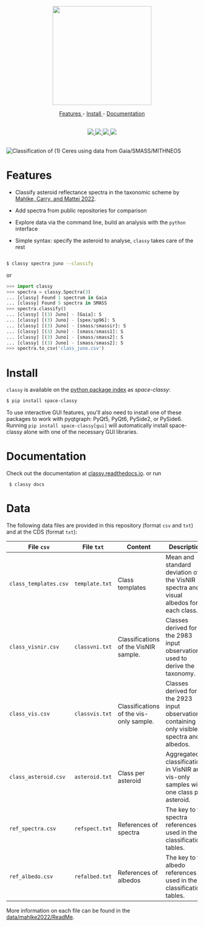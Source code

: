 <p align="center">
  <img width="260" src="https://raw.githubusercontent.com/maxmahlke/classy/master/docs/_static/logo_classy.svg">
</p>

<p align="center">
  <a href="https://github.com/maxmahlke/classy#features"> Features </a> - <a href="https://github.com/maxmahlke/classy#install"> Install </a> - <a href="https://github.com/maxmahlke/classy#documentation"> Documentation </a>
</p>

<br>

<div align="center">
  <a href="https://img.shields.io/pypi/pyversions/space-classy">
    <img src="https://img.shields.io/pypi/pyversions/space-classy"/>
  </a>
  <a href="https://img.shields.io/pypi/v/space-classy">
    <img src="https://img.shields.io/pypi/v/space-classy"/>
  </a>
  <a href="https://readthedocs.org/projects/classy/badge/?version=latest">
    <img src="https://readthedocs.org/projects/classy/badge/?version=latest"/>
  </a>
  <a href="https://arxiv.org/abs/2203.11229">
    <img src="https://img.shields.io/badge/arXiv-2203.11229-f9f107.svg"/>
  </a>
</div>

<br>

![Classification of (1) Ceres using data from Gaia/SMASS/MITHNEOS](https://classy.readthedocs.io/en/latest/_images/ceres_classification_dark.png)

# Features

- Classify asteroid reflectance spectra in the taxonomic scheme by [Mahlke, Carry, and Mattei 2022](https://arxiv.org/abs/2203.11229).

- Add spectra from public repositories for comparison

- Explore data via the command line, build an analysis with the ``python`` interface

- Simple syntax: specify the asteroid to analyse, ``classy`` takes care of the rest

``` sh

$ classy spectra juno --classify

```

or

``` python
>>> import classy
>>> spectra = classy.Spectra(3)
... [classy] Found 1 spectrum in Gaia
... [classy] Found 5 spectra in SMASS
>>> spectra.classify()
... [classy] [(3) Juno] - [Gaia]: S
... [classy] [(3) Juno] - [spex/sp96]: S
... [classy] [(3) Juno] - [smass/smassir]: S
... [classy] [(3) Juno] - [smass/smass1]: S
... [classy] [(3) Juno] - [smass/smass2]: S
... [classy] [(3) Juno] - [smass/smass2]: S
>>> spectra.to_csv('class_juno.csv')
```

# Install

`classy` is available on the [python package index](https://pypi.org) as *space-classy*:

``` sh
$ pip install space-classy
```

To use interactive GUI features, you'll also need to install one of these packages to work with pyqtgraph: PyQt5, PyQt6, PySide2, or PySide6. Running `pip install space-classy[gui]` will automatically install space-classy alone with one of the necessary GUI libraries.

# Documentation

Check out the documentation at [classy.readthedocs.io](https://classy.readthedocs.io/en/latest/).
or run

     $ classy docs

# Data

The following data files are provided in this repository (format `csv` and `txt`) and at the CDS (format `txt`):

| File `csv` | File `txt` |  Content | Description|
|-----------|--------|----|------------|
| `class_templates.csv` | `template.txt` | Class templates |  Mean and standard deviation of the VisNIR spectra and visual albedos for each class. |
| `class_visnir.csv` | `classvni.txt` | Classifications of the VisNIR sample. |  Classes derived for the 2983 input observations used to derive the taxonomy. |
| `class_vis.csv` | `classvis.txt` | Classifications of the vis-only sample. |  Classes derived for the 2923 input observations containing only visible spectra and albedos. |
| `class_asteroid.csv` | `asteroid.txt` | Class per asteroid |  Aggregated classifications in VisNIR and vis-only samples with one class per asteroid. |
| `ref_spectra.csv` | `refspect.txt` | References of spectra | The key to the spectra references used in the classification tables. |
| `ref_albedo.csv` | `refalbed.txt` | References of albedos |  The key to the albedo references used in the classification tables. |

More information on each file can be found in the [data/mahlke2022/ReadMe](https://github.com/maxmahlke/classy/blob/main/data/ReadMe).

<!-- # Development -->
<!---->
<!-- To be implemented: -->
<!---->
<!-- - [ ] Graphical User Interface -->
<!-- - [ ] Optional automatic addition of SMASS spectra to observations -->
<!-- - [ ] Automatic determination of best smoothing parameters -->

<!-- # Contribute -->

<!-- Computation of asteroid class by weighted average -->
